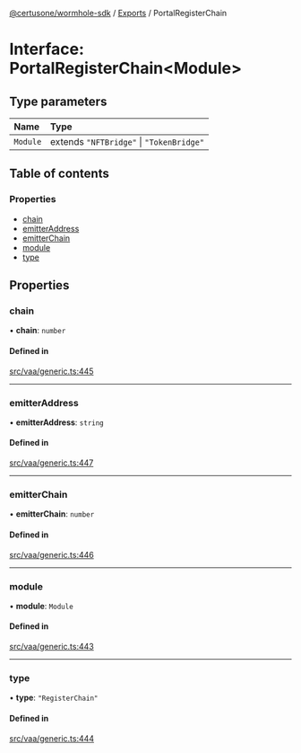 [@certusone/wormhole-sdk](../README.md) / [Exports](../modules.md) / PortalRegisterChain

# Interface: PortalRegisterChain<Module\>

## Type parameters

| Name | Type |
| :------ | :------ |
| `Module` | extends ``"NFTBridge"`` \| ``"TokenBridge"`` |

## Table of contents

### Properties

- [chain](PortalRegisterChain.md#chain)
- [emitterAddress](PortalRegisterChain.md#emitteraddress)
- [emitterChain](PortalRegisterChain.md#emitterchain)
- [module](PortalRegisterChain.md#module)
- [type](PortalRegisterChain.md#type)

## Properties

### chain

• **chain**: `number`

#### Defined in

[src/vaa/generic.ts:445](https://github.com/wormhole-foundation/wormhole/blob/7bc96a1e/sdk/js/src/vaa/generic.ts#L445)

___

### emitterAddress

• **emitterAddress**: `string`

#### Defined in

[src/vaa/generic.ts:447](https://github.com/wormhole-foundation/wormhole/blob/7bc96a1e/sdk/js/src/vaa/generic.ts#L447)

___

### emitterChain

• **emitterChain**: `number`

#### Defined in

[src/vaa/generic.ts:446](https://github.com/wormhole-foundation/wormhole/blob/7bc96a1e/sdk/js/src/vaa/generic.ts#L446)

___

### module

• **module**: `Module`

#### Defined in

[src/vaa/generic.ts:443](https://github.com/wormhole-foundation/wormhole/blob/7bc96a1e/sdk/js/src/vaa/generic.ts#L443)

___

### type

• **type**: ``"RegisterChain"``

#### Defined in

[src/vaa/generic.ts:444](https://github.com/wormhole-foundation/wormhole/blob/7bc96a1e/sdk/js/src/vaa/generic.ts#L444)
